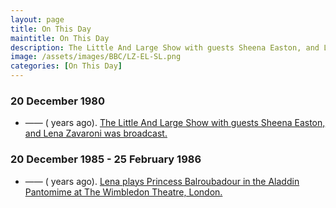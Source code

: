 ```yaml
---
layout: page
title: On This Day
maintitle: On This Day
description: The Little And Large Show with guests Sheena Easton, and Lena Zavaroni.
image: /assets/images/BBC/LZ-EL-SL.png
categories: [On This Day]
---
```


### 20 December 1980
* —— (<span id="age1"></span> years ago). [The Little And Large Show with guests Sheena Easton, and Lena Zavaroni was broadcast.](/bbc%20one/1980/12/20/the-little-and-large-show.html)

### 20 December 1985 - 25 February 1986
* —— (<span id="age2"></span> years ago). [Lena plays Princess Balroubadour in the Aladdin Pantomime at The Wimbledon Theatre, London.](/theatre/1985/12/20/aladdin-pantomime.html)

<!-- Script for calculating number of years ago -->
<script>
var dob = '19801220';
var year = Number(dob.substr(0, 4));
var month = Number(dob.substr(4, 2)) - 1;
var day = Number(dob.substr(6, 2));
var today = new Date();
var age1 = today.getFullYear() - year;
if (today.getMonth() < month || (today.getMonth() == month && today.getDate() < day)) {
age1--;
}
document.getElementById("age1").innerHTML=age1;

var dob = '19961220';
var year = Number(dob.substr(0, 4));
var month = Number(dob.substr(4, 2)) - 1;
var day = Number(dob.substr(6, 2));
var today = new Date();
var age2 = today.getFullYear() - year;
if (today.getMonth() < month || (today.getMonth() == month && today.getDate() < day)) {
age2--;
}
document.getElementById("age2").innerHTML=age2;
</script>

